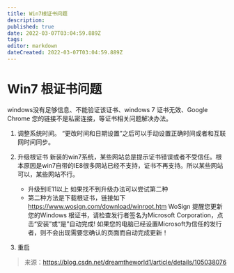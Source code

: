 ```yaml
---
title: Win7根证书问题
description: 
published: true
date: 2022-03-07T03:04:59.889Z
tags: 
editor: markdown
dateCreated: 2022-03-07T03:04:59.889Z
---
```


# Win7 根证书问题
windows没有足够信息、不能验证该证书、windows 7 证书无效、Google Chrome 您的链接不是私密连接，等证书相关问题解决办法。
 
1. 调整系统时间。
	“更改时间和日期设置”之后可以手动设置正确时间或者和互联网时间同步。

2. 升级根证书
	新装的win7系统，某些网站总是提示证书错误或者不受信任。根本原因是win7自带的IE8很多网站已经不支持，证书不再支持。所以某些网站可以，某些网站不行。
	 - 升级到IE11以上 如果找不到升级办法可以尝试第二种
   - 第二种方法是下载根证书，链接如下
		https://www.wosign.com/download/winroot.htm
		WoSign 提醒您更新您的Windows 根证书，请检查发行者签名为Microsoft Corporation，点击“安装”或“是”自动完成!
		如果您的电脑已经设置Microsoft为信任的发行者，则不会出现需要您确认的页面而自动完成更新！
    
3. 重启


> 来源：https://blog.csdn.net/dreamtheworld1/article/details/105038076